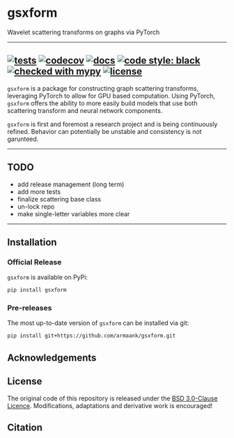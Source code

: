 # gsxform
 Wavelet scattering transforms on graphs via PyTorch
 
 ---
[![tests](https://github.com/armaank/gsxform/workflows/tests/badge.svg)](https://github.com/armaank/gsxform/actions/workflows/tests.yml)
[![codecov](https://codecov.io/gh/armaank/gsxform/branch/main/graph/badge.svg?token=AUFSGAPB4O)](https://codecov.io/gh/armaank/gsxform)
[![docs](https://github.com/armaank/gsxform/workflows/docs/badge.svg)](https://github.com/armaank/gsxform/actions/workflows/docs.yml)
[![code style: black](https://img.shields.io/badge/code%20style-black-000000.svg)](https://github.com/psf/black)
[![checked with mypy](http://www.mypy-lang.org/static/mypy_badge.svg)](http://mypy-lang.org/)
[![license](https://img.shields.io/badge/License-BSD_3--Clause-blue.svg)](https://opensource.org/licenses/BSD-3-Clause)
 ---
 
`gsxform` is a package for constructing graph scattering transforms, leveraging PyTorch
to allow for GPU based computation.
Using PyTorch, `gsxform` offers the ability to more
easily build models that use both scattering transform and neural network components.
 
`gsxform` is first and foremost a research project and is being continuously refined.
Behavior can potentially be unstable and consistency is not garunteed.

 ---
## TODO
* add release management (long term)
* add more tests
* finalize scattering base class
* un-lock repo 
* make single-letter variables more clear
 ---

## Installation

### Official Release

`gsxform` is available on PyPi:
```bash
pip install gsxform
```

### Pre-releases

The most up-to-date version of `gsxform` can be installed via git:
```bash
pip install git+https://github.com/armaank/gsxform.git
```

## Acknowledgements 


## License 
The original code of this repository is released under the
[BSD 3.0-Clause Licence](https://github.com/armaank/gsxform/blob/main/LICENSE).
Modifications, adaptations and derivative work is encouraged!

## Citation 


